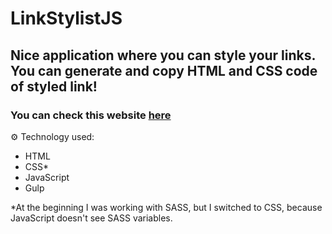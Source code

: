 # LinkStylistJS

## Nice application where you can style your links.</br>You can generate and copy HTML and CSS code of styled link!</br>

### You can check this website <a href="https://bartek0074.github.io/LinkStylistJS/">here</a>


⚙ Technology used:
- HTML
- CSS*
- JavaScript
- Gulp

*At the beginning I was working with SASS, but I switched to CSS, because JavaScript doesn't see SASS variables.
